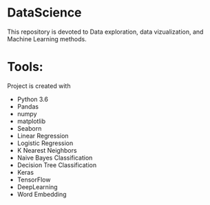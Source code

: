 # DataScience
This repository is devoted to Data exploration, data vizualization, and Machine Learning methods.
# Tools: 
Project is created with
* Python 3.6
* Pandas
* numpy
* matplotlib
* Seaborn
* Linear Regression
* Logistic Regression
* K Nearest Neighbors
* Naive Bayes Classification
* Decision Tree Classification
* Keras
* TensorFlow
* DeepLearning
* Word Embedding
